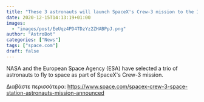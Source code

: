 ```yaml
---
title: "These 3 astronauts will launch SpaceX's Crew-3 mission to the International Space Station in 2021"
date: 2020-12-15T14:13:19+01:00
images:
  - "images/post/EeUqz4PD4TDzYz2ZHABPpJ.png"
author: "AstroBot"
categories: ["News"]
tags: ["space.com"]
draft: false
---
```


NASA and the European Space Agency (ESA) have selected a trio of astronauts to fly to space as part of SpaceX's Crew-3 mission. 

Διαβάστε περισσότερα: https://www.space.com/spacex-crew-3-space-station-astronauts-mission-announced
